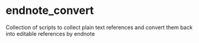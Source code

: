 # endnote_convert
Collection of scripts to collect plain text references and convert them back into editable references by endnote
